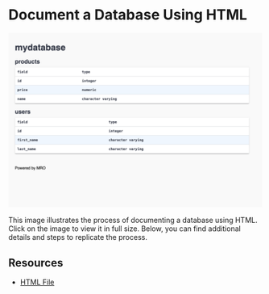 # Document a Database Using HTML

[![Database Documentation by MRO](./imgs/image.png)](./imgs/image.png)


This image illustrates the process of documenting a database using HTML. Click on the image to view it in full size. Below, you can find additional details and steps to replicate the process.

## Resources
- [HTML File](./mydatabase_mro_docs.html)